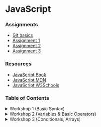 # JavaScript


### Assignments

- [Git basics](https://www.youtube.com/watch?v=mJ-qvsxPHpY)
- [Assignment 1](https://classroom.github.com/a/3vyGO5BO)
- [Assignment 2](https://classroom.github.com/a/UAOl5SAV)
- [Assignment 3](https://classroom.github.com/a/uKacETOn)


### Resources
- [JavaScript Book](https://1drv.ms/b/s!AmZJMrBsKhiOh8UDJDRDATZCy9M9VA?e=nbPyH9)
- [JavaScript MDN](https://developer.mozilla.org/en-US/docs/Learn/JavaScript)
- [JavaScript W3Schools](https://www.w3schools.com/js/default.asp)



### Table of Contents

<details>
    <summary>Workshop 1 (Basic Syntax)</summary>
    <br>
    <ul>
        <li>How javascript works</li>
        <li>Working with values</li>
        <li>Printing to the terminal / console</li>
    </ul>
</details>


<details>
    <summary>Workshop 2 (Variables & Basic Operators)</summary>
    <br>
    <ul>
        <li>Variables (let, const)</li>
        <li>Naming conventions</li>
        <li>Storing data</li>
        <li>Data Types (string; number; bool; null; undefined)</li>
        <li>Math Operators</li>
        <li>Comparison Operators</li>
        <li>Assignment Operators</li>
        <li>Type casting</li>
        <li>Comments</li>
    </ul>
</details>


<details>
    <summary>Workshop 3 (Conditionals, Arrays)</summary>
    <br>
    <ul>
        <li>Conditionals (if; else; else if)</li>
        <li>Logical Operators (&&; ||; !)</li>
        <li>Arrays</li>
        <li>Index</li>
        <li>Manipulating Array elements</li>
        <li>Sotring Arrays</li>
    </ul>
</details>
